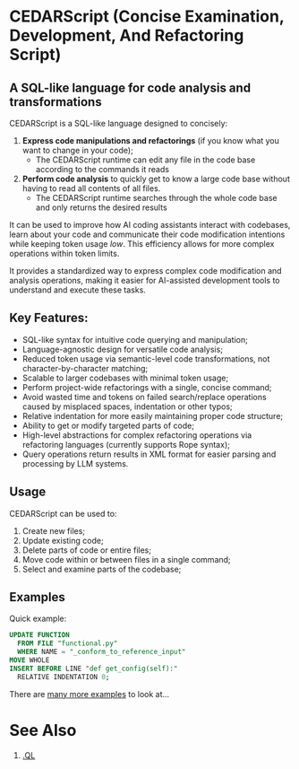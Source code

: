 # CEDARScript (Concise Examination, Development, And Refactoring Script)

## A SQL-like language for code analysis and transformations

CEDARScript is a SQL-like language designed to concisely:
1. **Express code manipulations and refactorings** (if you know what you want to change in your code);
   - The CEDARScript runtime can edit any file in the code base according to the commands it reads
3. **Perform code analysis** to quickly get to know a large code base without having to read all contents of all files.
   - The CEDARScript runtime searches through the whole code base and only returns the desired results

It can be used to improve how AI coding assistants interact with codebases, learn about your code and communicate their code modification intentions while keeping token usage _low_.
This efficiency allows for more complex operations within token limits.

It provides a standardized way to express complex code modification and analysis operations, making it easier for AI-assisted development tools to understand and execute these tasks.

## Key Features:

- SQL-like syntax for intuitive code querying and manipulation; 
- Language-agnostic design for versatile code analysis;
- Reduced token usage via semantic-level code transformations, not character-by-character matching;
- Scalable to larger codebases with minimal token usage;
- Perform project-wide refactorings with a single, concise command;
- Avoid wasted time and tokens on failed search/replace operations caused by misplaced spaces, indentation or other typos; 
- Relative indentation for more easily maintaining proper code structure;
- Ability to get or modify targeted parts of code;
- High-level abstractions for complex refactoring operations via refactoring languages (currently supports Rope syntax);
- Query operations return results in XML format for easier parsing and processing by LLM systems.

## Usage

CEDARScript can be used to:

1. Create new files;
2. Update existing code;
3. Delete parts of code or entire files;
4. Move code within or between files in a single command;
5. Select and examine parts of the codebase;

## Examples

Quick example:

```sql
UPDATE FUNCTION
  FROM FILE "functional.py"
  WHERE NAME = "_conform_to_reference_input"
MOVE WHOLE
INSERT BEFORE LINE "def get_config(self):"
  RELATIVE INDENTATION 0;
```

There are [many more examples](test/corpus) to look at...


# See Also

1. [.QL](https://en.wikipedia.org/wiki/.QL)
